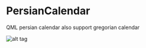 # PersianCalendar
QML persian calendar also support gregorian calendar
<br>

![alt tag](https://github.com/mshobeyri/PersianCalendar/blob/master/preview/Untitled.png)
